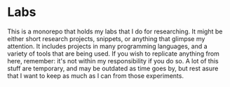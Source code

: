 # Labs

This is a monorepo that holds my labs that I do for researching. It might be either short
research projects, snippets, or anything that glimpse my attention. It includes projects
in many programming languages, and a variety of tools that are being used. If you wish to
replicate anything from here, remember: it's not within my responsibility if you do so.
A lot of this stuff are temporary, and may be outdated as time goes by, but rest asure
that I want to keep as much as I can from those experiments.


